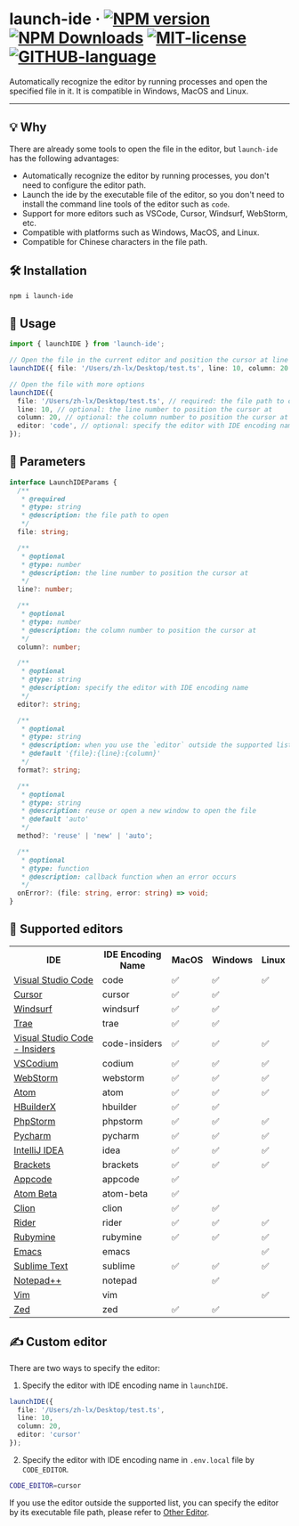 # launch-ide  &middot; [![NPM version](https://img.shields.io/npm/v/launch-ide.svg)](https://www.npmjs.com/package/launch-ide)  [![NPM Downloads](https://img.shields.io/npm/dm/launch-ide.svg)](https://npmcharts.netlify.app/compare/launch-ide?minimal=true) [![MIT-license](https://img.shields.io/npm/l/launch-ide.svg)](https://opensource.org/licenses/MIT) [![GITHUB-language](https://img.shields.io/github/languages/top/zh-lx/launch-ide?logoColor=purple&color=purple)](https://github.com/zh-lx/launch-ide)

Automatically recognize the editor by running processes and open the specified file in it. It is compatible in Windows, MacOS and Linux.

<hr />

## 💡 Why

There are already some tools to open the file in the editor, but `launch-ide` has the following advantages:

- Automatically recognize the editor by running processes, you don't need to configure the editor path.
- Launch the ide by the executable file of the editor, so you don't need to install the command line tools of the editor such as `code`.
- Support for more editors such as VSCode, Cursor, Windsurf, WebStorm, etc.
- Compatible with platforms such as Windows, MacOS, and Linux.
- Compatible for Chinese characters in the file path.

## 🛠️ Installation

```bash
npm i launch-ide
```

## 🚀 Usage

```ts
import { launchIDE } from 'launch-ide';

// Open the file in the current editor and position the cursor at line 10 and column 20
launchIDE({ file: '/Users/zh-lx/Desktop/test.ts', line: 10, column: 20 });

// Open the file with more options
launchIDE({ 
  file: '/Users/zh-lx/Desktop/test.ts', // required: the file path to open
  line: 10, // optional: the line number to position the cursor at
  column: 20, // optional: the column number to position the cursor at
  editor: 'code', // optional: specify the editor with IDE encoding name
});
```

## 📖 Parameters

```ts
interface LaunchIDEParams {
  /**
   * @required
   * @type: string
   * @description: the file path to open
   */
  file: string; 

  /**
   * @optional
   * @type: number
   * @description: the line number to position the cursor at
   */
  line?: number;

  /**
   * @optional
   * @type: number
   * @description: the column number to position the cursor at
   */
  column?: number; 

  /**
   * @optional
   * @type: string
   * @description: specify the editor with IDE encoding name
   */
  editor?: string; 

  /**
   * @optional
   * @type: string
   * @description: when you use the `editor` outside the supported list, you can specify the format of the file to open
   * @default '{file}:{line}:{column}'
   */
  format?: string;

  /**
   * @optional
   * @type: string
   * @description: reuse or open a new window to open the file
   * @default 'auto'
   */
  method?: 'reuse' | 'new' | 'auto';

  /**
   * @optional
   * @type: function
   * @description: callback function when an error occurs
   */
  onError?: (file: string, error: string) => void;
}
```


## 🎨 Supported editors


<table>
    <tr>
        <th>IDE</th>
        <th>IDE Encoding Name</th>
        <th>MacOS</th>
        <th>Windows</th>
        <th>Linux</th>        
    </tr>
    <tr>
        <td><a href="https://code.visualstudio.com/" target="_blank">Visual Studio Code</a></td>
        <td>code</td>
        <td>✅</td>
        <td>✅</td>
        <td>✅</td>
    </tr>
    <tr>
        <td><a href="https://www.cursor.com/" target="_blank">Cursor</a></td>
        <td>cursor</td>
        <td>✅</td>
        <td>✅</td>
        <td></td>
    </tr>
    <tr>
        <td><a href="https://codeium.com/windsurf" target="_blank">Windsurf</a></td>
        <td>windsurf</td>
        <td>✅</td>
        <td>✅</td>
        <td></td>
    </tr>
    <tr>
        <td><a href="https://www.trae.ai/" target="_blank">Trae</a></td>
        <td>trae</td>
        <td>✅</td>
        <td>✅</td>
        <td></td>
    </tr>
    <tr>
        <td><a href="https://insiders.vscode.dev/" target="_blank">Visual Studio Code - Insiders</a></td>
        <td>code-insiders</td>
        <td>✅</td>
        <td>✅</td>
        <td>✅</td>
    </tr>
    <tr>
        <td><a href="https://vscodium.com/" target="_blank">VSCodium</a></td>
        <td>codium</td>
        <td>✅</td>
        <td>✅</td>
        <td>✅</td>
    </tr>
    <tr>
        <td><a href="https://www.jetbrains.com/webstorm/" target="_blank">WebStorm</a></td>
        <td>webstorm</td>
        <td>✅</td>
        <td>✅</td>
        <td>✅</td>
    </tr>
    <tr>
        <td><a href="https://atom-editor.cc/" target="_blank">Atom</a></td>
        <td>atom</td>
        <td>✅</td>
        <td>✅</td>
        <td>✅</td>
    </tr>
    <tr>
        <td><a href="https://www.dcloud.io/hbuilderx.html" target="_blank">HBuilderX</a></td>
        <td>hbuilder</td>
        <td>✅</td>
        <td>✅</td>
        <td></td>
    </tr>
    <tr>
        <td><a href="https://www.jetbrains.com/phpstorm/" target="_blank">PhpStorm</a></td>
        <td>phpstorm</td>
        <td>✅</td>
        <td>✅</td>
        <td>✅</td>
    </tr>
    <tr>
        <td><a href="https://www.jetbrains.com/pycharm/" target="_blank">Pycharm</a></td>
        <td>pycharm</td>
        <td>✅</td>
        <td>✅</td>
        <td>✅</td>
    </tr>
    <tr>
        <td><a href="https://www.jetbrains.com/idea/" target="_blank">IntelliJ IDEA</a></td>
        <td>idea</td>
        <td>✅</td>
        <td>✅</td>
        <td>✅</td>
    </tr>
    <tr>
        <td><a href="https://brackets.io/" target="_blank">Brackets</a></td>
        <td>brackets</td>
        <td>✅</td>
        <td>✅</td>
        <td>✅</td>
    </tr>
    <tr>
        <td><a href="https://www.jetbrains.com/objc/" target="_blank">Appcode</a></td>
        <td>appcode</td>
        <td>✅</td>
        <td></td>
        <td></td>
    </tr>
    <tr>
        <td><a href="https://atom-editor.cc/beta/" target="_blank">Atom Beta</a></td>
        <td>atom-beta</td>
        <td>✅</td>
        <td></td>
        <td></td>
    </tr>
    <tr>
        <td><a href="https://www.jetbrains.com/clion/" target="_blank">Clion</a></td>
        <td>clion</td>
        <td>✅</td>
        <td>✅</td>
        <td></td>
    </tr>
    <tr>
        <td><a href="https://www.jetbrains.com/rider/" target="_blank">Rider</a></td>
        <td>rider</td>
        <td>✅</td>
        <td>✅</td>
        <td>✅</td>
    </tr>
    <tr>
        <td><a href="https://www.jetbrains.com/ruby/" target="_blank">Rubymine</a></td>
        <td>rubymine</td>
        <td>✅</td>
        <td>✅</td>
        <td>✅</td>
    </tr>
    <tr>
        <td><a href="https://www.gnu.org/software/emacs/" target="_blank">Emacs</a></td>
        <td>emacs</td>
        <td></td>
        <td></td>
        <td>✅</td>
    </tr>
    <tr>
        <td><a href="https://www.sublimetext.com/" target="_blank">Sublime Text</a></td>
        <td>sublime</td>
        <td>✅</td>
        <td>✅</td>
        <td>✅</td>
    </tr>
    <tr>
        <td><a href="https://notepad-plus-plus.org/download/v7.5.4.html" target="_blank">Notepad++</a></td>
        <td>notepad</td>
        <td></td>
        <td>✅</td>
        <td></td>
    </tr>
    <tr>
        <td><a href="http://www.vim.org/" target="_blank">Vim</a></td>
        <td>vim</td>
        <td></td>
        <td></td>
        <td>✅</td>
    </tr>
    <tr>
        <td><a href="https://zed.dev/" target="_blank">Zed</a></td>
        <td>zed</td>
        <td>✅</td>
        <td>✅</td>
        <td></td>
    </tr>
</table>

## ✍️ Custom editor

There are two ways to specify the editor:

1. Specify the editor with IDE encoding name in `launchIDE`.

  ```ts
  launchIDE({ 
    file: '/Users/zh-lx/Desktop/test.ts', 
    line: 10,
    column: 20,
    editor: 'cursor' 
  });
  ```

2. Specify the editor with IDE encoding name in `.env.local` file by `CODE_EDITOR`.

  ```bash
  CODE_EDITOR=cursor
  ```


If you use the editor outside the supported list, you can specify the editor by its executable file path, please refer to [Other Editor](https://inspector.fe-dev.cn/en/guide/ide.html#other-ides).
